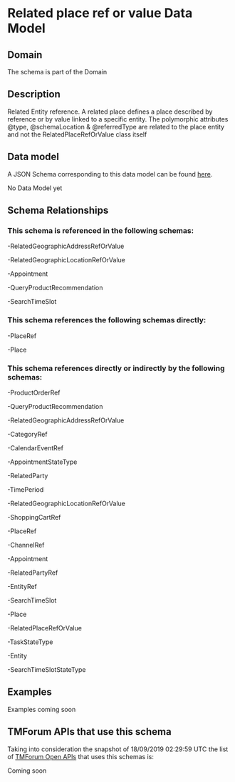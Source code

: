 # Related place ref or value Data Model

## Domain

The  schema is part of the  Domain

## Description

Related Entity reference. A related place defines a place described by reference or by value linked to a specific entity. The polymorphic attributes @type, @schemaLocation &amp; @referredType are related to the place entity and not the RelatedPlaceRefOrValue class itself

## Data model

A JSON Schema corresponding to this data model can be found
[here](https://github.com/tmforum-rand/schemas/blob/master/Common/RelatedPlaceRefOrValue.schema.json).

No Data Model yet

## Schema Relationships

### This schema is referenced in the following schemas:

-RelatedGeographicAddressRefOrValue

-RelatedGeographicLocationRefOrValue

-Appointment

-QueryProductRecommendation

-SearchTimeSlot

### This schema references the following schemas directly:

-PlaceRef

-Place

### This schema references directly or indirectly by the following schemas:

-ProductOrderRef

-QueryProductRecommendation

-RelatedGeographicAddressRefOrValue

-CategoryRef

-CalendarEventRef

-AppointmentStateType

-RelatedParty

-TimePeriod

-RelatedGeographicLocationRefOrValue

-ShoppingCartRef

-PlaceRef

-ChannelRef

-Appointment

-RelatedPartyRef

-EntityRef

-SearchTimeSlot

-Place

-RelatedPlaceRefOrValue

-TaskStateType

-Entity

-SearchTimeSlotStateType



## Examples

Examples coming soon

## TMForum APIs that use this schema

Taking into consideration the snapshot of 18/09/2019 02:29:59 UTC the list of [TMForum Open APIs](https://www.tmforum.org/open-apis/) that uses this schemas is:

Coming soon